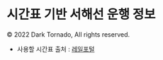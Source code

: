 # 시간표 기반 서해선 운행 정보
© 2022 Dark Tornado, All rights reserved.

* 사용할 시간표 출처 : [레일포털](https://data.kric.go.kr/rips/M_01_01/detail.do?id=900)
